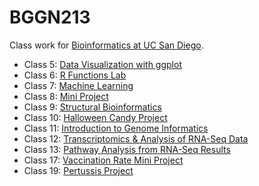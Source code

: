 # BGGN213

Class work for [Bioinformatics at UC San Diego](https://bioboot.github.io/bggn213_F22/).

- Class 5: [Data Visualization with ggplot](https://github.com/elnln/BGGN213/blob/83d745a25a453b9a51cb201bdfb8395e22693f55/BGGN213_class05/class05.md)
- Class 6: [R Functions Lab](https://github.com/elnln/BGGN213/blob/67688a1a9518ab9def8f67dd28d397fc79d87555/BGGN213_class06/class06.md)
- Class 7: [Machine Learning](https://github.com/elnln/BGGN213/blob/67688a1a9518ab9def8f67dd28d397fc79d87555/BGGN213_class07/class07.md)
- Class 8: [Mini Project](https://github.com/elnln/BGGN213/blob/67688a1a9518ab9def8f67dd28d397fc79d87555/BGGN213_class08/class08.md)
- Class 9: [Structural Bioinformatics](https://github.com/elnln/BGGN213/blob/67688a1a9518ab9def8f67dd28d397fc79d87555/BGGN213_class09/class09.md)
- Class 10: [Halloween Candy Project](https://github.com/elnln/BGGN213/blob/83d745a25a453b9a51cb201bdfb8395e22693f55/BGGN213_class10/class10.md)  
- Class 11: [Introduction to Genome Informatics](https://github.com/elnln/BGGN213/blob/42861781282e1347bf2bbd32c4608a0c51ad4520/BGGN213_class11/class11.md)
- Class 12: [Transcriptomics & Analysis of RNA-Seq Data](https://github.com/elnln/BGGN213/blob/42861781282e1347bf2bbd32c4608a0c51ad4520/BGGN213_class12/class12_2.md)
- Class 13: [Pathway Analysis from RNA-Seq Results](https://github.com/elnln/BGGN213/blob/42861781282e1347bf2bbd32c4608a0c51ad4520/BGGN213_class13/class13.md)
- Class 17: [Vaccination Rate Mini Project](https://github.com/elnln/BGGN213/blob/42861781282e1347bf2bbd32c4608a0c51ad4520/BGGN213_class17/class17.md)
- Class 19: [Pertussis Project](https://github.com/elnln/BGGN213/blob/42861781282e1347bf2bbd32c4608a0c51ad4520/BGGN213_class19/class19.md)
